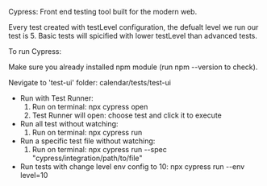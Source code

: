 Cypress:
Front end testing tool built for the modern web.

Every test created with testLevel configuration, the defualt level we run our test is 5.
Basic tests will spicified with lower testLevel than advanced tests.

To run Cypress:

Make sure you already installed npm module (run npm --version to check).

Nevigate to 'test-ui' folder: calendar/tests/test-ui
- Run with Test Runner:
    1. Run on terminal: npx cypress open
    2. Test Runner will open: choose test and click it to execute
- Run all test without watching:
    1. Run on terminal: npx cypress run
- Run a specific test file without watching:
    1. Run on terminal: npx cypress run --spec "cypress/integration/path/to/file"
- Run tests with change level env config to 10: npx cypress run --env level=10